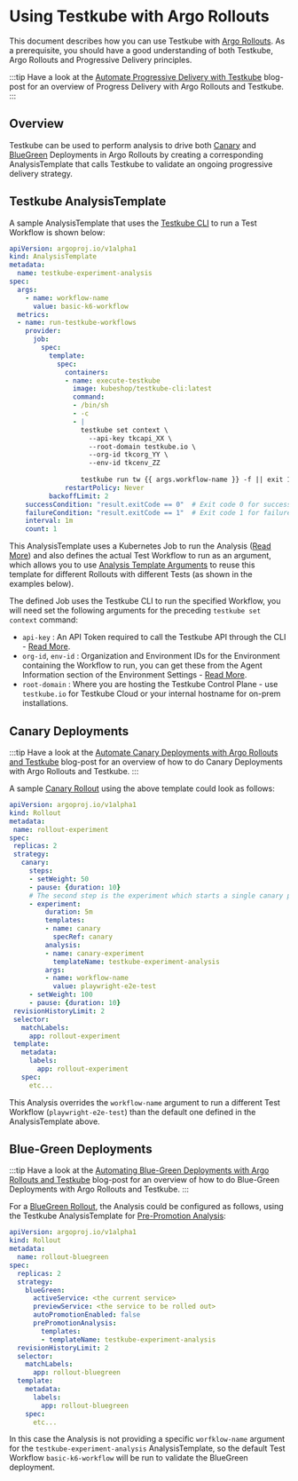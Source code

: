# Using Testkube with Argo Rollouts

This document describes how you can use Testkube with [Argo Rollouts](https://argo-rollouts.readthedocs.io/en/stable/). As a prerequisite, you should have a good understanding
of both Testkube, Argo Rollouts and Progressive Delivery principles.

:::tip
Have a look at the [Automate Progressive Delivery with Testkube](https://testkube.io/learn/automate-progressive-delivery-with-testkube-for-risk-free-application-rollouts)
blog-post for an overview of Progress Delivery with Argo Rollouts and Testkube.
:::

## Overview

Testkube can be used to perform analysis to drive both [Canary](https://argo-rollouts.readthedocs.io/en/stable/features/canary/) and [BlueGreen](https://argo-rollouts.readthedocs.io/en/stable/features/bluegreen/) Deployments in Argo Rollouts by
creating a corresponding AnalysisTemplate that calls Testkube to validate an ongoing progressive delivery strategy.

## Testkube AnalysisTemplate

A sample AnalysisTemplate that uses the [Testkube CLI](/articles/cli) to run a Test Workflow is shown below:

```yaml
apiVersion: argoproj.io/v1alpha1
kind: AnalysisTemplate
metadata:
  name: testkube-experiment-analysis
spec:
  args:
    - name: workflow-name
      value: basic-k6-workflow
  metrics:
  - name: run-testkube-workflows
    provider:
      job:
        spec:
          template:
            spec:
              containers:
              - name: execute-testkube
                image: kubeshop/testkube-cli:latest
                command:
                - /bin/sh
                - -c
                - |
                  testkube set context \
                    --api-key tkcapi_XX \
                    --root-domain testkube.io \
                    --org-id tkcorg_YY \
                    --env-id tkcenv_ZZ
 
                  testkube run tw {{ args.workflow-name }} -f || exit 1
              restartPolicy: Never
          backoffLimit: 2
    successCondition: "result.exitCode == 0"  # Exit code 0 for success
    failureCondition: "result.exitCode == 1"  # Exit code 1 for failure
    interval: 1m
    count: 1
```

This AnalysisTemplate uses a Kubernetes Job to run the Analysis ([Read More](https://argo-rollouts.readthedocs.io/en/stable/analysis/job/)) 
and also defines the actual Test Workflow to run as an argument, which allows you to use [Analysis Template Arguments](https://argo-rollouts.readthedocs.io/en/stable/features/analysis/#analysis-template-arguments) to
reuse this template for different Rollouts with different Tests (as shown in the examples below).

The defined Job uses the Testkube CLI to run the specified Workflow, you will need set the following arguments for the preceding
`testkube set context` command:

- `api-key` : An API Token required to call the Testkube API through the CLI - [Read More](/testkube-pro/articles/api-token-management).
- `org-id`, `env-id` : Organization and Environment IDs for the Environment containing the Workflow to run, you can get these from 
  the Agent Information section of the Environment Settings - [Read More](/testkube-pro/articles/environment-management#agent-information).
- `root-domain` : Where you are hosting the Testkube Control Plane - use `testkube.io` for Testkube Cloud or your internal hostname for on-prem installations.

## Canary Deployments

:::tip
Have a look at the [Automate Canary Deployments with Argo Rollouts and Testkube](https://testkube.io/learn/automate-canary-deployments-with-argo-rollouts-and-testkube)
blog-post for an overview of how to do Canary Deployments with Argo Rollouts and Testkube.
:::

A sample [Canary Rollout](https://argo-rollouts.readthedocs.io/en/stable/features/canary/) using the above template could look as follows:

```yaml
apiVersion: argoproj.io/v1alpha1
kind: Rollout
metadata:
 name: rollout-experiment
spec:
 replicas: 2
 strategy:
   canary:
     steps:
     - setWeight: 50
     - pause: {duration: 10}
     # The second step is the experiment which starts a single canary pod
     - experiment:
         duration: 5m
         templates:
         - name: canary
           specRef: canary
         analysis:
         - name: canary-experiment
           templateName: testkube-experiment-analysis
         args:
         - name: workflow-name
           value: playwright-e2e-test
     - setWeight: 100
     - pause: {duration: 10}
 revisionHistoryLimit: 2
 selector:
   matchLabels:
     app: rollout-experiment
 template:
   metadata:
     labels:
       app: rollout-experiment
   spec:
     etc...
```

This Analysis overrides the `workflow-name` argument to run a different Test Workflow (`playwright-e2e-test`) than 
the default one defined in the AnalysisTemplate above.

## Blue-Green Deployments

:::tip
Have a look at the [Automating Blue-Green Deployments with Argo Rollouts and Testkube](https://testkube.io/learn/automating-blue-green-deployments-with-argo-rollouts-and-testkube)
blog-post for an overview of how to do Blue-Green Deployments with Argo Rollouts and Testkube.
:::

For a [BlueGreen Rollout](https://argo-rollouts.readthedocs.io/en/stable/features/bluegreen/), the Analysis 
could be configured as follows, using the Testkube AnalysisTemplate for [Pre-Promotion Analysis](https://argo-rollouts.readthedocs.io/en/stable/features/analysis/#bluegreen-pre-promotion-analysis):

```yaml
apiVersion: argoproj.io/v1alpha1
kind: Rollout
metadata:
  name: rollout-bluegreen
spec:
  replicas: 2
  strategy:
    blueGreen:
      activeService: <the current service>
      previewService: <the service to be rolled out>
      autoPromotionEnabled: false
      prePromotionAnalysis:
        templates:
        - templateName: testkube-experiment-analysis
  revisionHistoryLimit: 2
  selector:
    matchLabels:
      app: rollout-bluegreen
  template:
    metadata:
      labels:
        app: rollout-bluegreen
    spec:
      etc...
```

In this case the Analysis is not providing a specific `worfklow-name` argument for the `testkube-experiment-analysis` AnalysisTemplate, 
so the default Test Workflow `basic-k6-workflow` will be run to validate the BlueGreen deployment.



